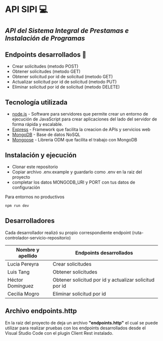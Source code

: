 # **API SIPI 💻**
## _API del Sistema Integral de Prestamas e Instalación de Programas_

## Endpoints desarrollados 🚀

- Crear solicitudes (metodo POST)
- Obtener solicitudes (metodo GET)
- Obtener solicitud por id de solicitud (metodo GET)
- Actualizar solicitud por id de solicitud (metodo PUT)
- Eliminar solicitud por id de solicitud (metodo DELETE)

## Tecnología utilizada

- [node.js] - Software para servidores que permite crear un entorno de ejecución de JavaScript para crear aplicaciones del lado del servidor de forma rápida y escalable.
- [Express] - Framework que facilita la creacion de APIs y servicios web
- [MongoDB] - Base de datos NoSQL
- [Mongoose] - Libreria ODM que facilita el trabajo con MongoDB

## Instalación y ejecución
- Clonar este repositorio
- Copiar archivo .env.example y guardarlo como .env en la raiz del proyecto
- completar los datos MONGODB_URI y PORT con tus datos de configuración

Para entornos no productivos
```sh
npm run dev
```

## Desarrolladores

Cada desarrollador realizó su propio correspondiente endpoint (ruta-controlador-servicio-repositorio)

| Nombre y apellido | Endpoints desarrollados |
| ------ | ------ |
| Lucia Pereyra | Crear solicitudes |
| Luis Tang | Obtener solicitudes |
| Héctor Domínguez | Obtener solicitud por id y actualizar solicitud por id |
| Cecilia Mogro | Eliminar solicitud por id |


## Archivo endpoints.http

En la raiz del proyecto de deja un archivo **"endpoints.http"** el cual se puede utilizar para realizar pruebas con los endpoints desarrollados desde el Visual Studio Code con el plugin Client Rest instalado.

[//]: # (Enlaces de las técnologias)

   [node.js]: <http://nodejs.org>
   [express]: <http://expressjs.com>
   [MongoDB]: <https://www.mongodb.com/>
   [Mongoose]: <https://mongoosejs.com/>